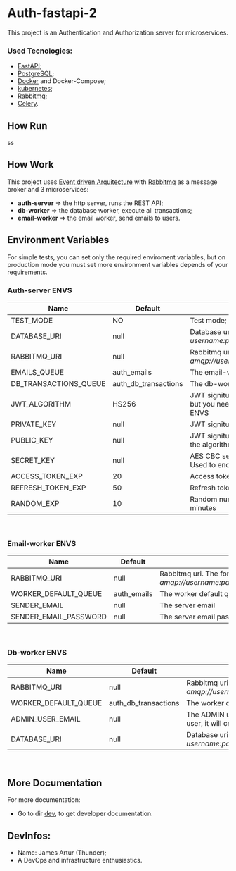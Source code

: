 # Auth-fastapi-2
This project is an Authentication and Authorization server for microservices.

### Used Tecnologies:
- [FastAPI](https://fastapi.tiangolo.com/);
- [PostgreSQL](https://www.postgresql.org/);
- [Docker](https://www.docker.com/) and Docker-Compose;
- [kubernetes](https://kubernetes.io/);
- [Rabbitmq](https://www.rabbitmq.com/);
- [Celery](https://docs.celeryq.dev/en/stable/getting-started/introduction.html).

## How Run
ss

## How Work
This project uses [Event driven Arquitecture](https://en.wikipedia.org/wiki/Event-driven_architecture) with [Rabbitmq](https://www.rabbitmq.com/) as a message broker and 3 microservices:
- **auth-server** => the http server, runs the REST API;
- **db-worker** => the database worker, execute all transactions;
- **email-worker** => the email worker, send emails to users.

## Environment Variables
For simple tests, you can set only the required enviroment variables, but on production mode you must set more environment variables depends of your requirements.
<br>

### Auth-server ENVS

| Name | Default | Description | Required | 
|------|---------|-------------|:--------:|
| TEST_MODE | NO | Test mode; **please, don't set** | no |
| DATABASE_URI | null | Database uri. The format is: *username:password@hostname/db_name* | yes |
| RABBITMQ_URI | null | Rabbitmq uri. The format is: *amqp://username:password@hostname/vhost_name* | yes |
| EMAILS_QUEUE | auth_emails | The email-worker **WORKER_DEFAULT_QUEUE** | no |
| DB_TRANSACTIONS_QUEUE | auth_db_transactions | The db-worker **WORKER_DEFAULT_QUEUE** | no |
| JWT_ALGORITHM | HS256 | JWT signiture algorithm. You can change to **RS256**, but you need to set **PRIVATE_KEY** and **PUBLIC_KEY** ENVS | no |
| PRIVATE_KEY | null | JWT signiture algorithm private key | yes |
| PUBLIC_KEY | null | JWT signiture algorithm public key. You must set if the algorithm is **RS256** | no |
| SECRET_KEY | null | AES CBC secret key. Must be a string with 32 chars. Used to encrypt the JWT token | yes |
| ACCESS_TOKEN_EXP | 20 | Access token expiration minutes | no |
| REFRESH_TOKEN_EXP | 50 | Refresh token expiration minutes | no |
| RANDOM_EXP | 10 | Random number (sended to email) expiration minutes | no |
<br>

### Email-worker ENVS
| Name | Default | Description | Required | 
|------|---------|-------------|:--------:|
| RABBITMQ_URI | null | Rabbitmq uri. The format is: *amqp://username:password@hostname/vhost_name* | yes |
| WORKER_DEFAULT_QUEUE | auth_emails | The worker default queue name | no | 
| SENDER_EMAIL | null | The server email | yes |
| SENDER_EMAIL_PASSWORD | null | The server email password | yes |
<br>

### Db-worker ENVS
| Name | Default | Description | Required | 
|------|---------|-------------|:--------:|
| RABBITMQ_URI | null | Rabbitmq uri. The format is: *amqp://username:password@hostname/vhost_name* | yes |
| WORKER_DEFAULT_QUEUE | auth_db_transactions | The worker default queue name | no |
| ADMIN_USER_EMAIL | null | The ADMIN user email. If the server don't have admin user, it will create a admin user using this email | no |
| DATABASE_URI | null |Database uri. The format is: *username:password@hostname/db_name* | yes |
<br>


## More Documentation
For more documentation:
- Go to dir [dev](./docs/dev/), to get developer documentation.


## DevInfos:
- Name: James Artur (Thunder);
- A DevOps and infrastructure enthusiastics.